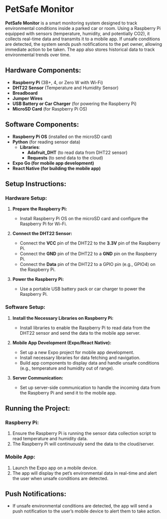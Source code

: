 # PetSafe Monitor

**PetSafe Monitor** is a smart monitoring system designed to track environmental conditions inside a parked car or room. Using a Raspberry Pi equipped with sensors (temperature, humidity, and potentially CO2), it collects real-time data and transmits it to a mobile app. If unsafe conditions are detected, the system sends push notifications to the pet owner, allowing immediate action to be taken. The app also stores historical data to track environmental trends over time.

## **Hardware Components:**

- **Raspberry Pi** (3B+, 4, or Zero W with Wi-Fi)
- **DHT22 Sensor** (Temperature and Humidity Sensor)
- **Breadboard**
- **Jumper Wires**
- **USB Battery or Car Charger** (for powering the Raspberry Pi)
- **MicroSD Card** (for Raspberry Pi OS)

## **Software Components:**

- **Raspberry Pi OS** (installed on the microSD card)
- **Python** (for reading sensor data)
  - **Libraries**:
    - **Adafruit_DHT** (to read data from DHT22 sensor)
    - **Requests** (to send data to the cloud)
- **Expo Go (for mobile app development)**
- **React Native (for building the mobile app)**

## **Setup Instructions:**

### **Hardware Setup:**
1. **Prepare the Raspberry Pi:**
   - Install Raspberry Pi OS on the microSD card and configure the Raspberry Pi for Wi-Fi.

2. **Connect the DHT22 Sensor:**
   - Connect the **VCC** pin of the DHT22 to the **3.3V** pin of the Raspberry Pi.
   - Connect the **GND** pin of the DHT22 to a **GND** pin on the Raspberry Pi.
   - Connect the **Data** pin of the DHT22 to a GPIO pin (e.g., GPIO4) on the Raspberry Pi.

3. **Power the Raspberry Pi:**
   - Use a portable USB battery pack or car charger to power the Raspberry Pi.

### **Software Setup:**
1. **Install the Necessary Libraries on Raspberry Pi:**
   - Install libraries to enable the Raspberry Pi to read data from the DHT22 sensor and send the data to the mobile app server.

2. **Mobile App Development (Expo/React Native):**
   - Set up a new Expo project for mobile app development.
   - Install necessary libraries for data fetching and navigation.
   - Build app components to display data and handle unsafe conditions (e.g., temperature and humidity out of range).

3. **Server Communication:**
   - Set up server-side communication to handle the incoming data from the Raspberry Pi and send it to the mobile app.

## **Running the Project:**

### **Raspberry Pi:**
1. Ensure the Raspberry Pi is running the sensor data collection script to read temperature and humidity data.
2. The Raspberry Pi will continuously send the data to the cloud/server.

### **Mobile App:**
1. Launch the Expo app on a mobile device.
2. The app will display the pet’s environmental data in real-time and alert the user when unsafe conditions are detected.

## **Push Notifications:**
- If unsafe environmental conditions are detected, the app will send a push notification to the user’s mobile device to alert them to take action.




